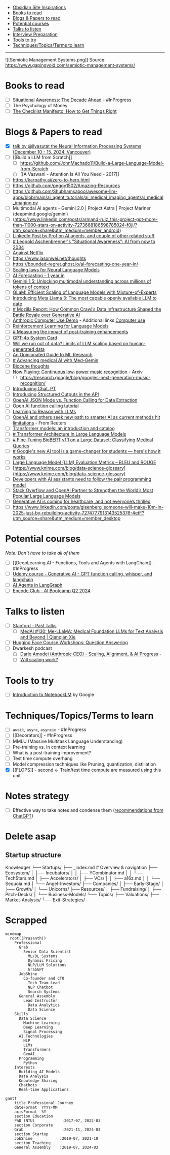 - [Obsidian Site Inspirations](#Obsidian%20Site%20Inspirations)
- [Books to read](#Books%20to%20read)
- [Blogs & Papers to read](#Blogs%20&%20Papers%20to%20read)
- [Potential courses](#Potential%20courses)
- [Talks to listen](#Talks%20to%20listen)
- [Interview Preparation](#Interview%20Preparation)
- [Tools to try](#Tools%20to%20try)
- [Techniques/Topics/Terms to learn](#Techniques/Topics/Terms%20to%20learn)
---

![[Semiotic Management Systems.png]]
Source: https://www.gapingvoid.com/semiotic-management-systems/

# Books to read
- [ ] [Situational Awareness: The Decade Ahead](https://www.forourposterity.com/situational-awareness-the-decade-ahead/) - #InProgress 
- [ ] The Psychology of Money
- [ ] [The Checklist Manifesto: How to Get Things Right](https://www.goodreads.com/book/show/6667514-the-checklist-manifesto?from_search=true&from_srp=true&qid=UDkR6CkEjo&rank=1)

# Blogs & Papers to read
- [x] [talk by @ilyasutat the Neural Information Processing Systems (December 10 - 15, 2024, Vancouver)](https://x.com/johnrushx/status/1867735273230282936?s=19)
- [ ] [[Build a LLM from Scratch]]
	- [ ] https://github.com/JohnMachado11/Build-a-Large-Language-Model-from-Scratch
	- [ ] [[A Vaswani - Attention Is All You Need - 2017]]
- [ ] https://karpathy.ai/zero-to-hero.html
- [ ] https://github.com/peggy1502/Amazing-Resources
- [ ] https://github.com/Shubhamsaboo/awesome-llm-apps/blob/main/ai_agent_tutorials/ai_medical_imaging_agent/ai_medical_imaging.py
- [ ] Multimodal AI agents - Gemini 2.0 | Project Astra | Project Mariner (deepmind.google/gemini)
- [ ] (https://www.linkedin.com/posts/armand-ruiz_this-project-got-more-than-11000-stars-on-activity-7273668186598785024-f0ji/?utm_source=share&utm_medium=member_android)
- [ ] [LinkedIn Post by Prof on AI agents, and couple of other related stuff](https://www.linkedin.com/posts/zhou-jo-yu-95327378_this-is-the-time-of-year-when-my-inboxes-activity-7273367390971641857-Ex3O?utm_source=share&utm_medium=member_desktop)
- [ ] [# Leopold Aschenbrenner's "Situational Awareness": AI from now to 2034](https://www.axios.com/2024/06/23/leopold-aschenbrenner-ai-future-silicon-valley)
- [ ] [Against Netflix](https://www.forourposterity.com/against-netflix/)
- [ ] https://www.jasonwei.net/thoughts
- [ ] https://bounded-regret.ghost.io/ai-forecasting-one-year-in/
- [ ] [Scaling laws for Neural Language Models](https://arxiv.org/pdf/2001.08361)
- [ ] [AI Forecasting - 1 year in](https://bounded-regret.ghost.io/ai-forecasting-one-year-in/)
- [ ] [Gemini 1.5: Unlocking multimodal understanding across millions of tokens of context](https://storage.googleapis.com/deepmind-media/gemini/gemini_v1_5_report.pdf)
- [ ] [GLaM: Efficient Scaling of Language Models with Mixture-of-Experts](https://arxiv.org/pdf/2112.06905)
- [ ] [Introducing Meta Llama 3: The most capable openly available LLM to date](https://ai.meta.com/blog/meta-llama-3/)
- [ ] [# Mozilla Report: How Common Crawl’s Data Infrastructure Shaped the Battle Royale over Generative AI](https://foundation.mozilla.org/en/blog/Mozilla-Report-How-Common-Crawl-Data-Infrastructure-Shaped-the-Battle-Royale-over-Generative-AI/)
- [ ] [Anthropic Computer Use Demo](https://github.com/anthropics/anthropic-quickstarts/tree/main/computer-use-demo) - Additional links [Computer use](https://docs.anthropic.com/en/docs/build-with-claude/computer-use)
- [ ] [Reinforcement Learning for Language Models](https://gist.github.com/yoavg/6bff0fecd65950898eba1bb321cfbd81)
- [ ] [# Measuring the impact of post-training enhancements](https://metr.github.io/autonomy-evals-guide/elicitation-gap/)
- [ ] [GPT-4o System Card](https://arxiv.org/pdf/2410.21276v1)
- [ ] [Will we run out of data? Limits of LLM scaling based on human-generated data](https://arxiv.org/pdf/2211.04325)
- [ ] [An Opinionated Guide to ML Research](http://joschu.net/blog/opinionated-guide-ml-research.html)
- [ ] [# Advancing medical AI with Med-Gemin](https://research.google/blog/advancing-medical-ai-with-med-gemini/)
- [ ] [Biocene thoughts](https://shelbyann.substack.com/)
- [ ] [Now Playing: Continuous low-power music recognition](https://arxiv.org/abs/1711.10958) - Arxiv
	- [ ] https://research.google/blog/googles-next-generation-music-recognition/
- [ ] [Introducing Chat. PT](https://openai.com/index/chatgpt/)
- [ ] [Introducing Structured Outputs in the API](https://openai.com/index/introducing-structured-outputs-in-the-api/)
- [ ] [OpenAI JSON Mode vs. Function Calling for Data Extraction](https://docs.llamaindex.ai/en/stable/examples/llm/openai_json_vs_function_calling/)
- [ ] [Open AI function calling tutorial](https://www.datacamp.com/tutorial/open-ai-function-calling-tutorial)
- [ ] [Learning to Reason with LLMs](https://openai.com/index/learning-to-reason-with-llms/)
- [ ] [OpenAI and others seek new path to smarter AI as current methods hit limitations](https://www.reuters.com/technology/artificial-intelligence/openai-rivals-seek-new-path-smarter-ai-current-methods-hit-limitations-2024-11-11/) - From Reuters
- [ ] [Transformer models: an introduction and catalog](https://arxiv.org/html/2302.07730v4)
- [ ] [# Transformer Architecture in Large Language Models](https://www.truefoundry.com/blog/transformer-architecture)
- [ ] [# Fine-Tuning BioBERT v1.1 on a Large Dataset: Classifying Medical Queries](https://medium.com/@fhirfly/fine-tuning-biobert-v1-1-on-a-large-dataset-classifying-medical-queries-c33b4d08ec6a)
- [ ] [# Google's new AI tool is a game-changer for students — here's how it works](https://www.tomsguide.com/ai/googles-new-ai-tool-is-a-game-changer-for-students-heres-how-it-works?utm_source=www.aikatana.com&utm_medium=newsletter&utm_campaign=nvidia-stunned-the-world-with-a-chatgpt-rival-that-s-as-good-as-gpt-4o&_bhlid=6eb21dd7d3e0550606ca2d4dc7cd7c240f82c1f8)
- [ ] [Large Language Model (LLM) Evaluation Metrics – BLEU and ROUGE](https://mlexplained.blog/2023/07/08/large-language-model-llm-evaluation-metrics-bleu-and-rouge/)
- [ ] [https://www.knime.com/blog/data-science-glossary](https://www.knime.com/blog/data-science-glossary)
- [ ] [Developers with AI assistants need to follow the pair programming model](https://stackoverflow.blog/2024/04/03/developers-with-ai-assistants-need-to-follow-the-pair-programming-model/?mkt_tok=NzE5LUVNSC01NjYAAAGShquC-HhsJPnnn1LgfI8FyQ3zj8M7OSAnEoMUaIzTayO0K4Mhx2dASZrCbdIzPj4xf0hTrv53GJckxevCusC_udkZPMPAup_Wl9ETUDiOR8xSTW70UCK_pDw&utm_campaign=teams-newsletter&utm_content=april-newsletter&utm_medium=email&utm_source=marketo)
- [ ] [Stack Overflow and OpenAI Partner to Strengthen the World’s Most Popular Large Language Models](https://stackoverflow.co/company/press/archive/openai-partnership)
- [ ] [Generative AI is coming for healthcare, and not everyone’s thrilled](https://techcrunch.com/2024/04/14/generative-ai-is-coming-for-healthcare-and-not-everyones-thrilled/?utm_campaign=tc_week_in_review&utm_medium=newsletter&_hsenc=p2ANqtz-9uj9q9pDoLscRLycmFwtp27j84gJtMp-abjFeN29oKsohZzNMGlYS5cjfiJFBQmWuhQS00cIqZLdAg6oyzSOsGvaaHTGe-P2RAgeHNCfGW72Y8n0s&_hsmi=303479898&utm_source=tc)
- [ ] https://www.linkedin.com/posts/gisenberg_someone-will-make-10m-in-2025-just-by-rebuilding-activity-7274777913143525376-4etF?utm_source=share&utm_medium=member_desktop

# Potential courses
*Note: Don't have to take all of them*

- [ ] [[DeepLearning.AI - Functions, Tools and Agents with LangChain]] - #InProgress 
- [ ] [Udemy course - Generative AI - GPT function calling, whisper, and langchain](https://www.udemy.com/course/generativeai-gpt-function-calling-whisper-langchain/?kw=function+calling&src=sac&couponCode=LETSLEARNNOW)
- [ ] [AI Agents in LangGraph](https://www.deeplearning.ai/short-courses/ai-agents-in-langgraph/)
- [ ] [Encode Club - AI Bootcamp Q2 2024](https://encodeclub.notion.site/AI-Bootcamp-Q2-2024-2ff2d3d04af8445a926d14843a3d5198)

# Talks to listen
- [ ] [Stanford - Past Talks](https://stanford-medai.github.io/previous-talks/)
	- [ ] [MedAI #130: Me-LLaMA: Medical Foundation LLMs for Text Analysis and Beyond | Qianqian Xie](https://www.youtube.com/watch?v=V5FZBQMGSog)
- [ ] [Hugging Face Course Workshops: Question Answering](https://www.youtube.com/watch?v=Ihgk8kGLpIE)
- [ ] Dwarkesh podcast
	- [ ] [Dario Amodei (Anthropic CEO) - Scaling, Alignment, & AI Progress](https://www.dwarkeshpatel.com/p/dario-amodei?open=false#%C2%A7transcript) - 
	- [ ] [Will scaling work?](https://www.dwarkeshpatel.com/p/will-scaling-work)

# Tools to try
- [ ] [Introduction to NotebookLM](https://notebooklm.google.com/) by Google

# Techniques/Topics/Terms to learn
- [ ] `await`, `async`, `asyncio` - #InProgress 
- [ ] [[Decorators]] - #InProgress
- [ ] MMLU (Massive Multitask Language Understanding)
- [ ] Pre-training vs.  In context learning
- [ ] What is a post-training improvement?
- [ ] Test time compute overhang
- [ ] Model compression techniques like Pruning, quantization, distillation
- [x] [[FLOPS]] - second <- Train/test time compute are measured using this unit

# Notes strategy
- [ ] Effective way to take notes and condense them ([recommendations from ChatGPT](https://chatgpt.com/share/676e4333-aaf8-8013-bd5e-fda0950b52dc))

# Delete asap
## Startup structure
Knowledge/
└── Startups/
    ├── _index.md                     # Overview & navigation
    ├── Ecosystem/
    │   ├── Incubators/
    │   │   ├── YCombinator.md
    │   │   └── TechStars.md
    │   ├── Accelerators/
    │   ├── VCs/
    │   │   ├── a16z.md
    │   │   └── Sequoia.md
    │   └── Angel-Investors/
    ├── Companies/
    │   ├── Early-Stage/
    │   ├── Growth/
    │   └── Unicorns/
    ├── Resources/
    │   ├── Fundraising/
    │   ├── Pitch-Decks/
    │   └── Business-Models/
    └── Topics/
        ├── Valuations/
        ├── Market-Analysis/
        └── Exit-Strategies/


# Scrapped
```mermaid
mindmap
  root((Prasanth))
    Professional
      Grab
        Senior Data Scientist
          ML/DL Systems
          Dynamic Pricing
          NLP/LLM Solutions
          GrabGPT
      JobShine
        Co-founder and CTO
          Tech Team Lead
          NLP Chatbot
          Search Systems
      General Assembly
        Lead Instructor
          Data Analytics
          Data Science
    Skills
      Data Science
        Machine Learning
        Deep Learning
        Signal Processing
      AI Technologies
        NLP
        LLMs
        Transformers
        GenAI
      Programming
        Python
    Interests
      Building AI Models
      Data Analysis
      Knowledge Sharing
      Chatbots
      Real-time Applications
```


```mermaid
gantt
    title Professional Journey
    dateFormat  YYYY-MM
    axisFormat  %Y
    section Education
    PhD (NTU)            :2017-07, 2022-03
    section Corporate
    Grab                 :2021-11, 2024-03
    section Startup
    JobShine            :2019-07, 2021-10
    section Teaching
    General Assembly    :2019-07, 2024-03
```
